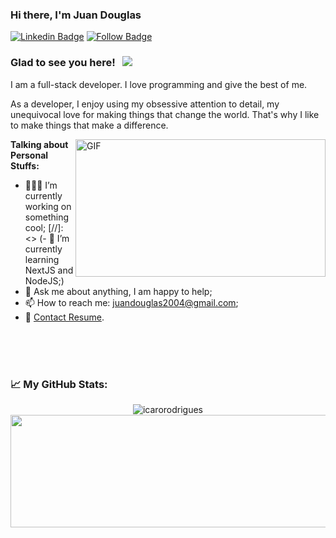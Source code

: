 ### Hi there, I'm Juan Douglas

[![Linkedin Badge](https://img.shields.io/badge/-LinkedIn-0e76a8?style=flat-square&logo=Linkedin&logoColor=white)](https://www.linkedin.com/in/juan-douglas-lima-da-silva-454846209)
[![Follow Badge](https://img.shields.io/badge/-Facebook-0088cc?style=flat-square&logo=Facebook&logoColor=white)](https://www.facebook.com/JuanGamer076/)

### Glad to see you here! &nbsp; ![](https://visitor-badge.glitch.me/badge?page_id=JuanDouglas.JuanDouglas)

I am a full-stack developer. I love programming and give the best of me.

As a developer, I enjoy using my obsessive attention to detail, my unequivocal love for making things that change the world. That's why I like to make things that make a difference.

  <img align="right" alt="GIF" src="https://github.com/abhisheknaiidu/abhisheknaiidu/blob/master/code.gif?raw=true" width="400" height="220" />
  

**Talking about Personal Stuffs:**

- 👨🏻‍💻 I’m currently working on something cool;
[//]: <> (- 🚀 I’m currently learning NextJS and NodeJS;)
- 💬 Ask me about anything, I am happy to help;
- 📫 How to reach me: juandouglas2004@gmail.com;
- 📝 [Contact Resume](https://flow.page/juandouglas).

</br>
</br>
</br>

### 📈 **My GitHub Stats:**

<p>
  <p align="center"> <img src="https://github-readme-stats.vercel.app/api?username=JuanDouglas&show_icons=true&theme=gotham" alt="icarorodrigues" />
  <img height="180em" width="700em" src="https://github-readme-stats.vercel.app/api/top-langs/?username=JuanDouglas&exclude_repo=KNN-Image-Classification&show_icons=true&hide_border=true&layout=compact&langs_count=8&theme=gotham"/>
</p>
